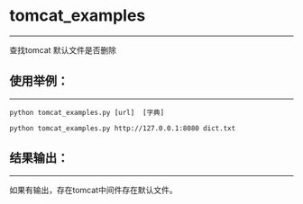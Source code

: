 # tomcat_examples
***
查找tomcat 默认文件是否删除

## 使用举例：
***
`python tomcat_examples.py [url]  [字典]`

`python tomcat_examples.py http://127.0.0.1:8080 dict.txt`

## 结果输出：
***
如果有输出，存在tomcat中间件存在默认文件。
